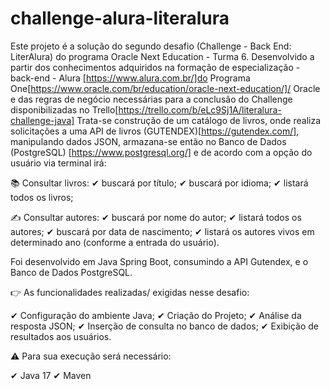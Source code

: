 # challenge-alura-literalura
Este projeto é a solução do segundo desafio (Challenge - Back End: LiterAlura) do programa Oracle Next Education - Turma 6.
Desenvolvido a partir dos conhecimentos adquiridos na formação de especialização - back-end - Alura [https://www.alura.com.br/]do Programa One[https://www.oracle.com/br/education/oracle-next-education/]/ Oracle e das regras de negócio necessárias para a conclusão do Challenge disponibilizadas no Trello[https://trello.com/b/eLc9Sj1A/literalura-challenge-java] 
Trata-se construção de um catálogo de livros, onde realiza solicitações a uma API de livros (GUTENDEX)[https://gutendex.com/], manipulando dados JSON, armazana-se então no Banco de Dados (PostgreSQL) [https://www.postgresql.org/] e de acordo com a opção do usuário via terminal irá:

📚 Consultar livros:
✔ buscará por título;
✔ buscará por idioma;
✔ listará todos os livros;

✍️ Consultar autores:
✔ buscará por nome do autor;
✔ listará todos os autores;
✔ buscará por data de nascimento;
✔ listará os autores vivos em determinado ano (conforme a entrada  do usuário).

Foi desenvolvido em Java Spring Boot, consumindo a API Gutendex, e o Banco de Dados PostgreSQL. 


👉 As funcionalidades realizadas/ exigidas nesse desafio:

✔ Configuração do ambiente Java;
✔ Criação do Projeto;
✔ Análise da resposta JSON;
✔ Inserção de consulta no banco de dados;
✔ Exibição de resultados aos usuários.

⚠️ Para sua execução será necessário:

✔ Java 17
✔ Maven